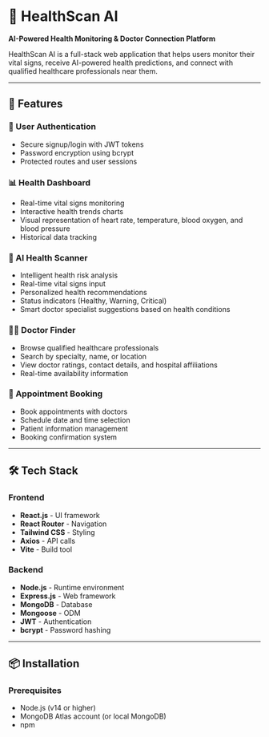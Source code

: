 # 🏥 HealthScan AI

**AI-Powered Health Monitoring & Doctor Connection Platform**

HealthScan AI is a full-stack web application that helps users monitor their vital signs, receive AI-powered health predictions, and connect with qualified healthcare professionals near them.

---

## 🌟 Features

### 🔐 User Authentication
- Secure signup/login with JWT tokens
- Password encryption using bcrypt
- Protected routes and user sessions

### 📊 Health Dashboard
- Real-time vital signs monitoring
- Interactive health trends charts
- Visual representation of heart rate, temperature, blood oxygen, and blood pressure
- Historical data tracking

### 🤖 AI Health Scanner
- Intelligent health risk analysis
- Real-time vital signs input
- Personalized health recommendations
- Status indicators (Healthy, Warning, Critical)
- Smart doctor specialist suggestions based on health conditions

### 👨‍⚕️ Doctor Finder
- Browse qualified healthcare professionals
- Search by specialty, name, or location
- View doctor ratings, contact details, and hospital affiliations
- Real-time availability information

### 📅 Appointment Booking
- Book appointments with doctors
- Schedule date and time selection
- Patient information management
- Booking confirmation system

---

## 🛠️ Tech Stack

### Frontend
- **React.js** - UI framework
- **React Router** - Navigation
- **Tailwind CSS** - Styling
- **Axios** - API calls
- **Vite** - Build tool

### Backend
- **Node.js** - Runtime environment
- **Express.js** - Web framework
- **MongoDB** - Database
- **Mongoose** - ODM
- **JWT** - Authentication
- **bcrypt** - Password hashing

---

## 📦 Installation

### Prerequisites
- Node.js (v14 or higher)
- MongoDB Atlas account (or local MongoDB)
- npm
